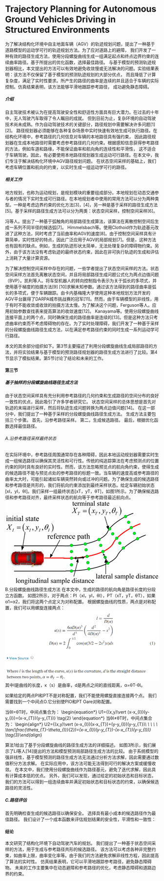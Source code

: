 # Trajectory Planning for Autonomous Ground Vehicles Driving in Structured Environments

为了解决结构化环境中自主地面车辆（AGV）的轨迹规划问题，提出了一种基于道路模型的运动学可行的轨迹规划方法。为了应对道路上的避障，
我们开发了一种有效的路径生成方法，使用分段螺旋曲线生成一组满足起点和终点边界约束的连续曲率路径。基于所提出的优化函数，选择最佳路径。
与基于模型的预测轨迹规划器相比，本文提出的方法可以有效地避免收敛慢或无法解决的问题。实验结果表明：该方法不仅保留了基于模型的预测轨迹规划的大部分优点，
而且降低了计算复杂度，满足了实时性要求。所产生的路径的曲率是连续的并且适合于车辆的实际控制。仿真结果表明，该方法能够平滑地跟踪参考路径，
成功避免静态障碍。<br>
##### 介绍
自主驾驶技术被认为在提高驾驶安全性和舒适性方面具有巨大潜力。在过去的十年中，无人驾驶汽车取得了令人瞩目的成就。
但到目前为止，复杂环境的自动驾驶技术尚未成熟。作为自动驾驶技术的关键部分，路径规划中需要解决许多问题[1] [2]。
路径规划器必须能够在各种复杂场景中实时快速有效地生成可执行路径。在结构化环境中，参考路径的几何信息对车辆的本地路径具有强约束，
因此路径规划器在生成本地路径时需要考虑参考路径​​的几何约束。根据感知信息获得参考路径的方法，例如车道和路缘，不能保证曲率和航向角的连续性和平滑性，
这不适合于车辆驾驶。因此，有必要使用本地路径规划器生成运动可行路径。在本文中，我们专注于解决结构化环境中AGV路径规划问题。
在状态空间采样的基础上，我们考虑车辆位置和航向的约束，以实时生成一组运动学可行的路径。<br>
##### 相关工作
地方规划，也称为运动规划，是规划模块的重要组成部分。本地规划在动态交通参与者的情况下实时生成可行路径。在本地规划者中使用的常用方法可以分为两种类型。一种是考虑边界约束的优化方法[3]，[4]，另一种是基于采样的路径生成方法[5]。基于采样的路径生成方法可以分为两类：状态空间采样，控制空间采样[6]。

冯等人。提出了一种基于弧触角的局部路径生成算法，该算法在离散控制空间后生成一系列不同半径的候选弧[7]。 Himmelsbach等。使用Clothoid作为轨迹基元改进了这种方法，同时考虑了当前曲率和AGV的速度[8]。由于控制空间采样具有计算简单，实时性好的特点，因此广泛应用于AGV的局部规划[7]。但是，这种方法也有固有的缺点。例如，生成的轨迹形状太简单，无法处理复杂的障碍物约束。另外，由于该方法没有考虑轨迹的最终状态约束，因此在非可执行轨迹的生成和评估上消耗了大量计算资源。

为了解决控制空间采样中存在的问题，一些学者提出了状态空间采样的方法。状态空间采样方法首先离散状态空间，并且将局部路径生成问题公式化为两点边值问题（BVP）。凯利等人。将车型机器人的转向控制指令表示为关于弧长的多项式，并使用基于梯度的拍摄方法[9] [10]求解未知参数。通过该方法得到的路径曲率是弧长的多项式，便于车辆跟踪。由卡内基梅隆大学使用这种本地规划方法开发的AGV平台赢得了DARPA城市挑战赛的冠军[11]。然而，由于车辆模型的非线性，用于有时不能收敛或收敛的拍摄方法太慢。为了解决这个问题，Ferguson等人。应用初始参数查找表来提高算法的收敛速度[12]。 Kanayama等。使用分段螺旋曲线连接平面上的两个点，同时确保生成的路径曲率是连续的[13]。但是这种方法只考虑曲率约束而不考虑障碍物的存在。为了实时处理障碍，我们开发了一种基于采样的分段螺旋曲线路径生成方法，以在满足参考路径约束的同时生成一系列运动学可行路径。

本文的其余部分组织如下。第3节主要描述了利用分段螺旋曲线生成局部路径的方法，并将实验结果与基于模型的预测路径规划器的路径生成方法进行了比较。第4节显示了模拟结果。第5节讨论了结论和未来的工作。<br>
#### 第三节
##### 基于抽样的分段螺旋曲线路径生成方法
由于状态空间采样具有充分利用参考路径的几何约束和生成路径的空间分布的良好一致性的优点，因此吸引了许多学者研究它。 状态空间采样的总体思想是首先对轨迹的末端进行采样，然后将轨迹生成问题转换为两点边值问题[14]。 在这一部分中，我们提出了一种基于采样的分段螺旋曲线路径生成方法。 生成方法主要包括三个步骤。 首先，沿参考路径采样。 第二，生成候选路径。 最后，根据优化函数选择最佳路径。<br>
###### A.沿参考路径采样最终状态
在实际环境中，参考路径周围通常存在各种障碍，因此本地运动规划器需要实时生成一组候选路径以确保其灵活性和可行性。传统的纯追踪算法在考虑预测点的位置约束的同时具有良好的实时性。然而，该方法忽略预览点的航向角约束，使得生成的候选路径不能与预览点处的参考路径的标题一致。当车辆的速度高或参考路径的曲率太大时，可能引起诸如车辆突然转向或过冲的问题。为了确保生成的候选路径和参考路径是共形的，我们将航向约束添加到最终采样状态。给定车辆初始状态[xI，yI，θI]。我们采样一组最终状态[xT，yT，θT]，如图1所示。为了确保候选路径和参考路径对齐，最终采样状态的航向等于参考路径最近航向点。<br>
![State space sampling](https://github.com/AegonWei/selfdriving_car_paper/blob/master/images/Trajectory%20Planning%20for%20Autonomous%20Ground%20Vehicles%20Driving%20in%20Structured%20Environments/State%20space%20sampling.gif)
B.分段螺旋曲线路径生成方法
在本文中，生成的路径的航向角是路径长度的分段立方函数。 如图2所示，对于两点：PI（xI，yI，θI），PT（xT，yT，θT），如果α1=α2，我们将这两个点定义为对称配置。 根据螺旋曲线的性质，两点是对称配置，我们可以用螺旋连接两点：
![equation1](https://github.com/AegonWei/selfdriving_car_paper/blob/master/images/Trajectory%20Planning%20for%20Autonomous%20Ground%20Vehicles%20Driving%20in%20Structured%20Environments/%E9%80%89%E5%8C%BA_001.bmp)
其中l是曲线的长度，κ（s）是曲率，d是两点之间的直线距离，α=θT-θI。

如果给定的两点PI和PT不是对称配置，我们不能使用螺旋直接连接两个点。 我们需要找到一个中间点O.它分别使PIO和PT Oare对称配置。

当θI=θT时，中间点集合为：
\begin{equation*}
U1=\{(x,y)\vert (x-x_{I})(y-y_{I})=(x-x_{T})(y-y_{T})\}
\tag{2}
\end{equation*}
当θI≠θT时，中间点集合为：
\begin{align*}
U2=\{(x,y)\vert (x-x_{I})(x-x_{T})+(y-y_{I})(y-y_{T})*\\
\ \ \ \ \tan(\frac{\theta_{T}-\theta_{I}}{2})=(x-x_{I})(y-y_{T})-(x-x_{T})(y-y_{I})\}
\tag{3}\end{align*}

算法1给出了基于分段螺旋曲线的路径生成方法的详细描述。 如图3所示，我们展示了Li等人[14]提出的方法和模型预测局部路径生成方法的比较。 由于系统模型的强非线性，基于模型预测的路径生成方法无法通过分析方法求解，因此需要通过数值积分方法求解。 在实际应用中，该方法可能无法得到可行的解决方案或缓慢收敛。 在本文中，我们使用分段螺旋曲线作为路径基元，避免了迭代求解，因此具有计算成本低的优点。 另外，我们可以发现，通过给定的初始状态和目标状态，我们的方法可以得到一组连续曲率并满足初始状态和目标状态的约束，以确保候选路径的灵活性。

##### C.路径评估
首先明确检查生成的候选路径以确保安全。 选择具有最小成本的候选路径作为最佳路径。 我们设计了一个成本函数来评估规划结果的安全性，平滑性和一致性：

#### 结论
本文研究了结构化环境下自动驾驶汽车的规划。 我们提出了一种基于状态空间采样的方法，用于生成与参考路径共形的候选路径。 该方法可以考虑各种非完整约束，如曲率上限，曲率变化率等。由于我们的方法避免求解非线性方程，因此提高了算法的实时性。 仿真结果表明，它可以平滑地跟踪参考路径，避免静态障碍物。 未来的工作主要集中在动态避障和参考路径的优化，考虑静态障碍和道路边界的约束。

